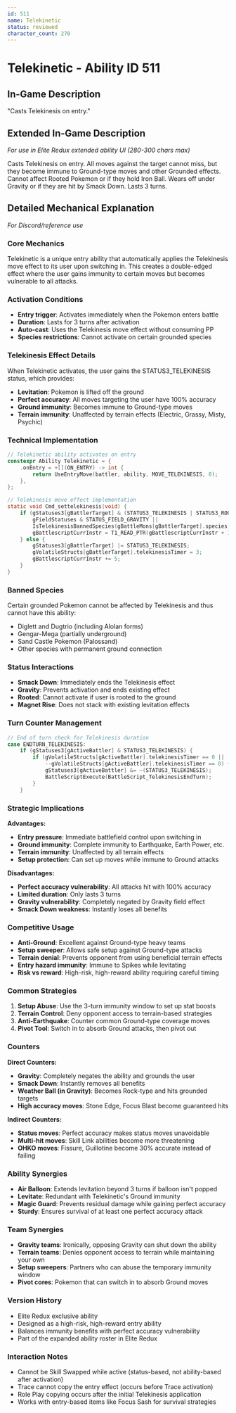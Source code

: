 ```yaml
---
id: 511
name: Telekinetic
status: reviewed
character_count: 270
---
```


# Telekinetic - Ability ID 511

## In-Game Description
"Casts Telekinesis on entry."

## Extended In-Game Description
*For use in Elite Redux extended ability UI (280-300 chars max)*

Casts Telekinesis on entry. All moves against the target cannot miss, but they become immune to Ground-type moves and other Grounded effects. Cannot affect Rooted Pokemon or if they hold Iron Ball. Wears off under Gravity or if they are hit by Smack Down. Lasts 3 turns.

## Detailed Mechanical Explanation
*For Discord/reference use*

### Core Mechanics
Telekinetic is a unique entry ability that automatically applies the Telekinesis move effect to its user upon switching in. This creates a double-edged effect where the user gains immunity to certain moves but becomes vulnerable to all attacks.

### Activation Conditions
- **Entry trigger**: Activates immediately when the Pokemon enters battle
- **Duration**: Lasts for 3 turns after activation
- **Auto-cast**: Uses the Telekinesis move effect without consuming PP
- **Species restrictions**: Cannot activate on certain grounded species

### Telekinesis Effect Details
When Telekinetic activates, the user gains the STATUS3_TELEKINESIS status, which provides:
- **Levitation**: Pokemon is lifted off the ground
- **Perfect accuracy**: All moves targeting the user have 100% accuracy
- **Ground immunity**: Becomes immune to Ground-type moves
- **Terrain immunity**: Unaffected by terrain effects (Electric, Grassy, Misty, Psychic)

### Technical Implementation
```c
// Telekinetic ability activates on entry
constexpr Ability Telekinetic = {
    .onEntry = +[](ON_ENTRY) -> int { 
        return UseEntryMove(battler, ability, MOVE_TELEKINESIS, 0); 
    },
};

// Telekinesis move effect implementation
static void Cmd_settelekinesis(void) {
    if (gStatuses3[gBattlerTarget] & (STATUS3_TELEKINESIS | STATUS3_ROOTED | STATUS3_SMACKED_DOWN) || 
        gFieldStatuses & STATUS_FIELD_GRAVITY ||
        IsTelekinesisBannedSpecies(gBattleMons[gBattlerTarget].species)) {
        gBattlescriptCurrInstr = T1_READ_PTR(gBattlescriptCurrInstr + 1);
    } else {
        gStatuses3[gBattlerTarget] |= STATUS3_TELEKINESIS;
        gVolatileStructs[gBattlerTarget].telekinesisTimer = 3;
        gBattlescriptCurrInstr += 5;
    }
}
```

### Banned Species
Certain grounded Pokemon cannot be affected by Telekinesis and thus cannot have this ability:
- Diglett and Dugtrio (including Alolan forms)
- Gengar-Mega (partially underground)
- Sand Castle Pokemon (Palossand)
- Other species with permanent ground connection

### Status Interactions
- **Smack Down**: Immediately ends the Telekinesis effect
- **Gravity**: Prevents activation and ends existing effect
- **Rooted**: Cannot activate if user is rooted to the ground
- **Magnet Rise**: Does not stack with existing levitation effects

### Turn Counter Management
```c
// End of turn check for Telekinesis duration
case ENDTURN_TELEKINESIS:
    if (gStatuses3[gActiveBattler] & STATUS3_TELEKINESIS) {
        if (gVolatileStructs[gActiveBattler].telekinesisTimer == 0 || 
            --gVolatileStructs[gActiveBattler].telekinesisTimer == 0) {
            gStatuses3[gActiveBattler] &= ~(STATUS3_TELEKINESIS);
            BattleScriptExecute(BattleScript_TelekinesisEndTurn);
        }
    }
```

### Strategic Implications
**Advantages:**
- **Entry pressure**: Immediate battlefield control upon switching in
- **Ground immunity**: Complete immunity to Earthquake, Earth Power, etc.
- **Terrain immunity**: Unaffected by all terrain effects
- **Setup protection**: Can set up moves while immune to Ground attacks

**Disadvantages:**
- **Perfect accuracy vulnerability**: All attacks hit with 100% accuracy
- **Limited duration**: Only lasts 3 turns
- **Gravity vulnerability**: Completely negated by Gravity field effect
- **Smack Down weakness**: Instantly loses all benefits

### Competitive Usage
- **Anti-Ground**: Excellent against Ground-type heavy teams
- **Setup sweeper**: Allows safe setup against Ground-type attacks
- **Terrain denial**: Prevents opponent from using beneficial terrain effects
- **Entry hazard immunity**: Immune to Spikes while levitating
- **Risk vs reward**: High-risk, high-reward ability requiring careful timing

### Common Strategies
1. **Setup Abuse**: Use the 3-turn immunity window to set up stat boosts
2. **Terrain Control**: Deny opponent access to terrain-based strategies
3. **Anti-Earthquake**: Counter common Ground-type coverage moves
4. **Pivot Tool**: Switch in to absorb Ground attacks, then pivot out

### Counters
**Direct Counters:**
- **Gravity**: Completely negates the ability and grounds the user
- **Smack Down**: Instantly removes all benefits
- **Weather Ball (in Gravity)**: Becomes Rock-type and hits grounded targets
- **High accuracy moves**: Stone Edge, Focus Blast become guaranteed hits

**Indirect Counters:**
- **Status moves**: Perfect accuracy makes status moves unavoidable
- **Multi-hit moves**: Skill Link abilities become more threatening
- **OHKO moves**: Fissure, Guillotine become 30% accurate instead of failing

### Ability Synergies
- **Air Balloon**: Extends levitation beyond 3 turns if balloon isn't popped
- **Levitate**: Redundant with Telekinetic's Ground immunity
- **Magic Guard**: Prevents residual damage while gaining perfect accuracy
- **Sturdy**: Ensures survival of at least one perfect accuracy attack

### Team Synergies
- **Gravity teams**: Ironically, opposing Gravity can shut down the ability
- **Terrain teams**: Denies opponent access to terrain while maintaining your own
- **Setup sweepers**: Partners who can abuse the temporary immunity window
- **Pivot cores**: Pokemon that can switch in to absorb Ground moves

### Version History
- Elite Redux exclusive ability
- Designed as a high-risk, high-reward entry ability
- Balances immunity benefits with perfect accuracy vulnerability
- Part of the expanded ability roster in Elite Redux

### Interaction Notes
- Cannot be Skill Swapped while active (status-based, not ability-based after activation)
- Trace cannot copy the entry effect (occurs before Trace activation)
- Role Play copying occurs after the initial Telekinesis application
- Works with entry-based items like Focus Sash for survival strategies